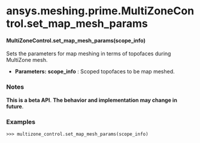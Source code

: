 # ansys.meshing.prime.MultiZoneControl.set_map_mesh_params



#### MultiZoneControl.set_map_mesh_params(scope_info)

Sets the parameters for map meshing in terms of topofaces during MultiZone mesh.

* **Parameters:**
  **scope_info**
  : Scoped topofaces to be map meshed.

### Notes

**This is a beta API**. **The behavior and implementation may change in future**.

### Examples

```pycon
>>> multizone_control.set_map_mesh_params(scope_info)
```

<!-- !! processed by numpydoc !! -->
